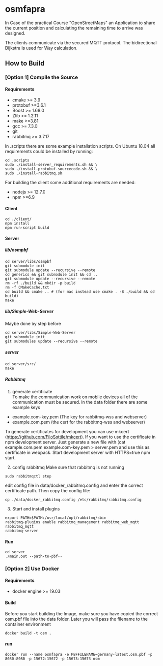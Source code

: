 # osmfapra
In Case of the practical Course "OpenStreetMaps" an Application to share the current position and calculating the remaining time to arrive was designed.

The clients communicate via the secured MQTT protocol. The bidirectional Dijkstra is used for Way calculation.

## How to Build
### [Option 1] Compile the Source
#### Requirements
- cmake >= 3.9
- protobuf >=3.6.1
- Boost >= 1.68.0
- Zlib >= 1.2.11
- make >=3.81
- gcc >= 7.3.0
- git 
- rabbitmq >= 3.7.17

In .scripts there are some example installation scripts. 
On Ubuntu 18.04 all requirements could be installed by running:
```
cd .scripts
sudo ./install-server_requirements.sh && \
sudo ./install-protobuf-sourcecode.sh && \
sudo ./install-rabbitmq.sh
```

For building the client some additional requirements are needed:
- nodejs >= 12.7.0
- npm >=6.9

#### Client
```
cd ./client/
npm install
npm run-script build
```

#### Server

##### lib/osmpbf
```
cd server/libs/osmpbf
git submodule init
git submodule update --recursive --remote
cd generics && git submodule init && cd ..
git submodule update --recursive --remote
rm -rf ./build && mkdir -p build
rm -f CMakeCache.txt
cd build && cmake .. # (for mac instead use cmake . -B ./build && cd build)
make
```

##### lib/Simple-Web-Server
Maybe done by step before
```
cd server/libs/Simple-Web-Server
git submodule init
git submodules update --recursive --remote
```

##### server
```
cd server/src/
make
```

##### Rabbitmq
1. generate certificate  
To make the communication work on mobile devices all of the communication must be secured. In the data folder there are some example keys
- example.com-key.pem (The key for rabbitmq-wss and webserver)
- example.com.pem (the cert for the rabbitmq-wss and webserver)

To generate certificates for development you can use mkcert (https://github.com/FiloSottile/mkcert). If you want to use the certificate in npm development server. Just generate a new file with (cat example.com.pem example.com-key.pem > server.pem and use this as certificate in webpack. Start development server with HTTPS=true npm start.


2. config rabbitmq
Make sure that rabbitmq is not running
```
sudo rabbitmqctl stop
```

edit config file in data/docker_rabbitmq.config and enter the correct certificate path. Then copy the config file:
```
cp ./data/docker_rabbitmq.config /etc/rabbitmq/rabbitmq.config
```

3. Start and install plugins
```
export PATH=$PATH:/usr/local/opt/rabbitmq/sbin
rabbitmq-plugins enable rabbitmq_management rabbitmq_web_mqtt rabbitmq_mqtt
rabbitmq-server
```

#### Run
```
cd server
./main.out --path-to-pbf--
```
### [Option 2] Use Docker
#### Requirements
- docker engine >= 19.03

#### Build

Before you start building the Image, make sure you have copied the correct osm.pbf file into the data folder. Later you will pass the filename to the container environment   
```
docker build -t osm .
```

#### run

```
docker run --name osmfapra -e PBFFILENAME=germany-latest.osm.pbf -p 8080:8080 -p 15672:15672 -p 15673:15673 osm
```